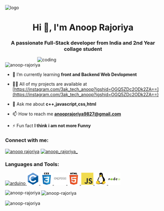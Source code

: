 ![logo](https://github.com/Anoop-Rajoriya/Anoop-Rajoriya/blob/main/CREATIV%20PERSONE.png)
<h1 align="center">Hi 👋, I'm Anoop Rajoriya</h1>
<h3 align="center">A passionate Full-Stack developer from India and 2nd Year collage student</h3>

<img align="right" alt="coding" width="400" src="https://camo.githubusercontent.com/cae12fddd9d6982901d82580bdf321d81fb299141098ca1c2d4891870827bf17/68747470733a2f2f6d69726f2e6d656469756d2e636f6d2f6d61782f313336302f302a37513379765349765f7430696f4a2d5a2e676966">

<p align="left"> <img src="https://komarev.com/ghpvc/?username=anoop-rajoriya&label=Profile%20views&color=0e75b6&style=flat" alt="anoop-rajoriya" /> </p>

- 🌱 I’m currently learning **front and Backend Web Devlopment**

- 👨‍💻 All of my projects are available at [https://instagram.com/3ak_tech_anoop?igshid=OGQ5ZDc2ODk2ZA==](https://instagram.com/3ak_tech_anoop?igshid=OGQ5ZDc2ODk2ZA==)

- 💬 Ask me about **c++,javascript,css,html**

- 📫 How to reach me **anooprajoriya9827@gmail.com**

- ⚡ Fun fact **I think i am not more Funny**

<h3 align="left">Connect with me:</h3>
<p align="left">
<a href="https://fb.com/anoop rajoriya" target="blank"><img align="center" src="https://raw.githubusercontent.com/rahuldkjain/github-profile-readme-generator/master/src/images/icons/Social/facebook.svg" alt="anoop rajoriya" height="30" width="40" /></a>
<a href="https://instagram.com/anoop_rajoriya_" target="blank"><img align="center" src="https://raw.githubusercontent.com/rahuldkjain/github-profile-readme-generator/master/src/images/icons/Social/instagram.svg" alt="anoop_rajoriya_" height="30" width="40" /></a>
</p>

<h3 align="left">Languages and Tools:</h3>
<p align="left"> <a href="https://www.arduino.cc/" target="_blank" rel="noreferrer"> <img src="https://cdn.worldvectorlogo.com/logos/arduino-1.svg" alt="arduino" width="40" height="40"/> </a> <a href="https://www.cprogramming.com/" target="_blank" rel="noreferrer"> <img src="https://raw.githubusercontent.com/devicons/devicon/master/icons/c/c-original.svg" alt="c" width="40" height="40"/> </a> <a href="https://www.w3schools.com/css/" target="_blank" rel="noreferrer"> <img src="https://raw.githubusercontent.com/devicons/devicon/master/icons/css3/css3-original-wordmark.svg" alt="css3" width="40" height="40"/> </a> <a href="https://expressjs.com" target="_blank" rel="noreferrer"> <img src="https://raw.githubusercontent.com/devicons/devicon/master/icons/express/express-original-wordmark.svg" alt="express" width="40" height="40"/> </a> <a href="https://www.w3.org/html/" target="_blank" rel="noreferrer"> <img src="https://raw.githubusercontent.com/devicons/devicon/master/icons/html5/html5-original-wordmark.svg" alt="html5" width="40" height="40"/> </a> <a href="https://developer.mozilla.org/en-US/docs/Web/JavaScript" target="_blank" rel="noreferrer"> <img src="https://raw.githubusercontent.com/devicons/devicon/master/icons/javascript/javascript-original.svg" alt="javascript" width="40" height="40"/> </a> <a href="https://www.linux.org/" target="_blank" rel="noreferrer"> <img src="https://raw.githubusercontent.com/devicons/devicon/master/icons/linux/linux-original.svg" alt="linux" width="40" height="40"/> </a> <a href="https://nodejs.org" target="_blank" rel="noreferrer"> <img src="https://raw.githubusercontent.com/devicons/devicon/master/icons/nodejs/nodejs-original-wordmark.svg" alt="nodejs" width="40" height="40"/> </a> </p>

<p><img align="left" src="https://github-readme-stats.vercel.app/api/top-langs?username=anoop-rajoriya&show_icons=true&locale=en&layout=compact" alt="anoop-rajoriya" /></p>

<p>&nbsp;<img align="center" src="https://github-readme-stats.vercel.app/api?username=anoop-rajoriya&show_icons=true&locale=en" alt="anoop-rajoriya" /></p>

<p><img align="center" src="https://github-readme-streak-stats.herokuapp.com/?user=anoop-rajoriya&" alt="anoop-rajoriya" /></p>

